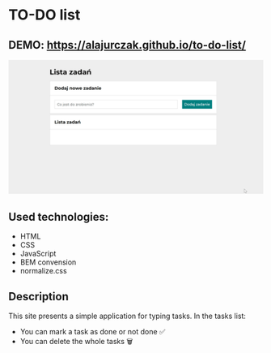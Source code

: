 # TO-DO list
## DEMO: https://alajurczak.github.io/to-do-list/

![Page animation](https://github.com/alajurczak/to-do-list/blob/main/images/TO-DO%20list.gif?raw=true)

## Used technologies:
- HTML
- CSS
- JavaScript
- BEM convension
- normalize.css

## Description
This site presents a simple application for typing tasks.
In the tasks list:

- You can mark a task as done or not done ✅
- You can delete the whole tasks 🗑️

